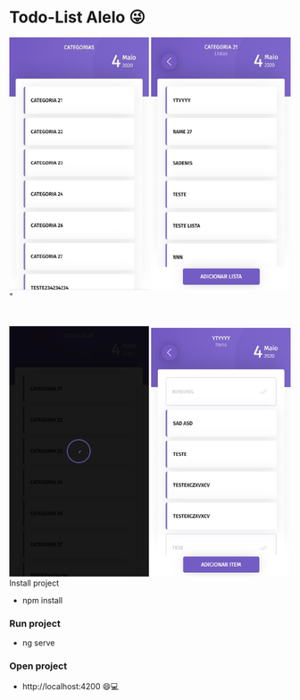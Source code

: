 # Todo-List Alelo 😜

<p align="left">
  <img src="src/assets/images/home.jpg" title="home"  width="250">
  <img src="src/assets/images/list.jpg" title="lista" width="250">"
</p>
<br/>
<p align="left">
  <img src="src/assets/images/spinner.jpg" title="spinner" width="250">
  <img src="src/assets/images/items.jpg" title="itens" width="250>
</p>

<h3 align="left">Install project</h3>

<ul>
    <li>npm install</li>
</ul>

<h3 align="left">Run project</h3>

<ul>
    <li>ng serve</li>
</ul>

<h3 align="left">Open project</h3>

<ul>
    <li>http://localhost:4200 😄💻</li>
</ul>




